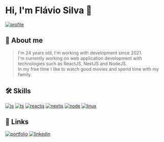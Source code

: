 
<!--
# Hi, how you doin'? :coffee:

### I'm Flávio Silva, a Brazilian software developer. 

### About me: 
> <p>I'm 24 years old, I'm working with technology since 2015. <br>
> I'm currently working on developing web applications and Rest API with technologies like ReactJS, NextJS and NodeJS<br>
> In my free time I like to watch good movies and spend time with my family. :hearts:</p>


#### Skills:

> ![](https://img.shields.io/badge/HTML5-E34F26?style=for-the-badge&logo=html5&logoColor=white)![](https://img.shields.io/badge/CSS3-1572B6?style=for-the-badge&logo=css3&logoColor=white)![](https://img.shields.io/badge/JavaScript-323330?style=for-the-badge&logo=javascript&logoColor=F7DF1E)![](https://img.shields.io/badge/typescript-d6d6d6?style=for-the-badge&logo=typescript&logoColor=blue)![](https://img.shields.io/badge/Reactjs-20232A?style=for-the-badge&logo=react&logoColor=61DAFB)![](https://img.shields.io/badge/Next.js-lightgray?style=for-the-badge&logo=next.js&logoColor=black)![](https://img.shields.io/badge/Node.js-green?style=for-the-badge&logo=node.js&logoColor=black)![](https://img.shields.io/badge/Linux-yellow?style=for-the-badge&logo=linux&logoColor=black)


#### Contacts: 

> [![Gmail](https://img.shields.io/badge/Gmail-D14836?style=for-the-badge&logo=gmail&logoColor=white)](mailto:flavio.devjs@gmail.com)



#### Social:

> [![Linkedin](https://img.shields.io/badge/LinkedIn-0077B5?style=for-the-badge&logo=linkedin&logoColor=white)](https://www.linkedin.com/in/flavio-silva-180026202/)



![Minhas estatiticas no Github 😄](https://github-readme-stats.vercel.app/api?username=flavicon&show_icons=true&theme=dracula) &nbsp; ![1](https://github-readme-stats.vercel.app/api/top-langs/?username=flavicon&theme=dracula)


 <!--
**flavicon/flavicon** is a ✨ _special_ ✨ repository because its `README.md` (this file) appears on your GitHub profile.

Here are some ideas to get you started:

- 🔭 I’m currently working on ...
- 🌱 I’m currently learning ...
- 👯 I’m looking to collaborate on ...
- 🤔 I’m looking for help with ...
- 💬 Ask me about ...
- 📫 How to reach me: ...
- 😄 Pronouns: ...
- ⚡ Fun fact: ...
-->

# Hi, I'm Flávio Silva 👋
[![profile](https://komarev.com/ghpvc/?username=flavicon&label=Profile%20views&color=0e75b6&style=flat)]()


## 🚀 About me

> I'm 24 years old, I'm working with development since 2021. <br>
> I'm currently working on web application development with technologies such as ReactJS, NextJS and NodeJS. <br>
> In my free time I like to watch good movies and spend time with my family.

## 🛠 Skills
[![js](https://img.shields.io/badge/-javascript-ffb703?logo=javascript&logoColor=black&style=for-the-badge)](https://developer.mozilla.org/pt-BR/docs/Web/JavaScript/Guide/Introduction)
[![ts](https://img.shields.io/badge/-typescript-blue?logo=typescript&logoColor=white&style=for-the-badge)](https://www.typescriptlang.org) 
[![reactjs](https://img.shields.io/badge/-ReactJs-61DAFB?logo=react&logoColor=212529&style=for-the-badge)](https://reactjs.org)
[![nextjs](https://img.shields.io/badge/nextjs-black?style=for-the-badge&logo=next.js&logoColor=white)](https://nextjs.org)
[![node](https://img.shields.io/badge/nodejs-green?style=for-the-badge&logo=node.js&logoColor=white)](https://nodejs.org/en/)
[![linux](https://img.shields.io/badge/linux-ffb703?style=for-the-badge&logo=linux&logoColor=black)](https://www.linux.org)

## 🔗 Links
[![portfolio](https://img.shields.io/badge/my_portfolio-000?style=for-the-badge&logo=ko-fi&logoColor=white)](https://flavicon.github.io/portifolio/)
[![linkedin](https://img.shields.io/badge/linkedin-0A66C2?style=for-the-badge&logo=linkedin&logoColor=white)](https://www.linkedin.com/in/flavio-silva-180026202/)

